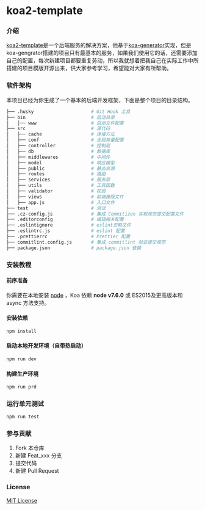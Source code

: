 # koa2-template

### 介绍
[koa2-template](https://github.com/1260323835/koa2-template)是一个后端服务的解决方案，他基于[koa-generator](https://github.com/i5ting/koa-generator)实现，但是koa-gengrator搭建的项目只有最基本的服务，如果我们使用它的话，还需要添加自己的配置，每次新建项目都要重复劳动，所以我就想着把我自己在实际工作中所搭建的项目模版开源出来，供大家参考学习，希望能对大家有所帮助。

### 软件架构
本项目已经为你生成了一个基本的后端开发框架，下面是整个项目的目录结构。

```bash
├── .husky                     # Git Hook 工具
├── bin                        # 启动目录
│   │── www                    # 启动文件配置
├── src                        # 源代码
│   ├── cache                  # 连接方法
│   ├── conf                   # 全局常量配置
│   ├── controller             # 控制层
│   ├── db                     # 数据库
│   ├── middlewares            # 中间件
│   ├── model                  # 响应模型
│   ├── public                 # 静态资源
│   ├── routes                 # 路由
│   ├── services               # 服务层
│   ├── utils                  # 工具函数
│   ├── validator              # 校验
│   ├── views                  # 前端模版文件
│   ├── app.js                 # 入口文件
├── test                       # 测试
├── .cz-config.js              # 集成 Commitizen 实现规范提交配置文件
├── .editorconfig              # 编辑相关配置
├── .eslintignore              # eslint忽略文件
├── .eslintrc.js               # eslint 配置
├── .prettierrc                # Prettier 配置
├── commitlint.config.js       # 集成 commitlint 验证提交规范
├── package.json               # package.json 依赖
```

### 安装教程

#### 前序准备

你需要在本地安装 [node](http://nodejs.org/) ，Koa 依赖 **node v7.6.0** 或 ES2015及更高版本和 async 方法支持。

#### 安装依赖 

```bash
npm install
```

#### 启动本地开发环境（自带热启动）

```bash
npm run dev
```

#### 构建生产环境 

```bash
npm run prd
```

### 运行单元测试

```bash
npm run test
```

### 参与贡献

1.  Fork 本仓库
2.  新建 Feat_xxx 分支
3.  提交代码
4.  新建 Pull Request  

### License

[MIT License](https://github.com/1260323835/koa2-template/blob/main/LICENSE)